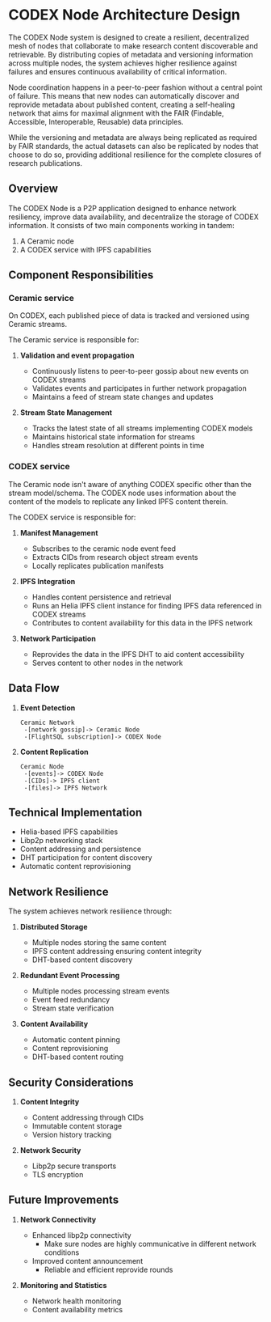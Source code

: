 # CODEX Node Architecture Design

The CODEX Node system is designed to create a resilient, decentralized mesh of nodes that collaborate to make research content discoverable and retrievable. By distributing copies of metadata and versioning information across multiple nodes, the system achieves higher resilience against failures and ensures continuous availability of critical information.

Node coordination happens in a peer-to-peer fashion without a central point of failure. This means that new nodes can automatically discover and reprovide metadata about published content, creating a self-healing network that aims for maximal alignment with the FAIR (Findable, Accessible, Interoperable, Reusable) data principles.

While the versioning and metadata are always being replicated as required by FAIR standards, the actual datasets can also be replicated by nodes that choose to do so, providing additional resilience for the complete closures of research publications.

## Overview

The CODEX Node is a P2P application designed to enhance network resiliency, improve data availability, and decentralize the storage of CODEX information. It consists of two main components working in tandem:

1. A Ceramic node
2. A CODEX service with IPFS capabilities

## Component Responsibilities

### Ceramic service

On CODEX, each published piece of data is tracked and versioned using Ceramic streams.

The Ceramic service is responsible for:

1. **Validation and event propagation**
   - Continuously listens to peer-to-peer gossip about new events on CODEX streams
   - Validates events and participates in further network propagation
   - Maintains a feed of stream state changes and updates

2. **Stream State Management**
   - Tracks the latest state of all streams implementing CODEX models
   - Maintains historical state information for streams
   - Handles stream resolution at different points in time

### CODEX service

The Ceramic node isn't aware of anything CODEX specific other than the stream model/schema. The CODEX node uses information about the content of the models to replicate any linked IPFS content therein.

The CODEX service is responsible for:

1. **Manifest Management**
   - Subscribes to the ceramic node event feed
   - Extracts CIDs from research object stream events
   - Locally replicates publication manifests

2. **IPFS Integration**
   - Handles content persistence and retrieval
   - Runs an Helia IPFS client instance for finding IPFS data referenced in CODEX streams
   - Contributes to content availability for this data in the IPFS network

3. **Network Participation**
   - Reprovides the data in the IPFS DHT to aid content accessibility
   - Serves content to other nodes in the network

## Data Flow

1. **Event Detection**
   ```
   Ceramic Network
    -[network gossip]-> Ceramic Node
    -[FlightSQL subscription]-> CODEX Node
   ```

2. **Content Replication**
   ```
   Ceramic Node
    -[events]-> CODEX Node
    -[CIDs]-> IPFS client
    -[files]-> IPFS Network
   ```

## Technical Implementation

- Helia-based IPFS capabilities
- Libp2p networking stack
- Content addressing and persistence
- DHT participation for content discovery
- Automatic content reprovisioning

## Network Resilience

The system achieves network resilience through:

1. **Distributed Storage**
   - Multiple nodes storing the same content
   - IPFS content addressing ensuring content integrity
   - DHT-based content discovery

2. **Redundant Event Processing**
   - Multiple nodes processing stream events
   - Event feed redundancy
   - Stream state verification

3. **Content Availability**
   - Automatic content pinning
   - Content reprovisioning
   - DHT-based content routing

## Security Considerations

1. **Content Integrity**
   - Content addressing through CIDs
   - Immutable content storage
   - Version history tracking

2. **Network Security**
   - Libp2p secure transports
   - TLS encryption

## Future Improvements

1. **Network Connectivity**
   - Enhanced libp2p connectivity
     - Make sure nodes are highly communicative in different network conditions
   - Improved content announcement
     - Reliable and efficient reprovide rounds

2. **Monitoring and Statistics**
   - Network health monitoring
   - Content availability metrics
